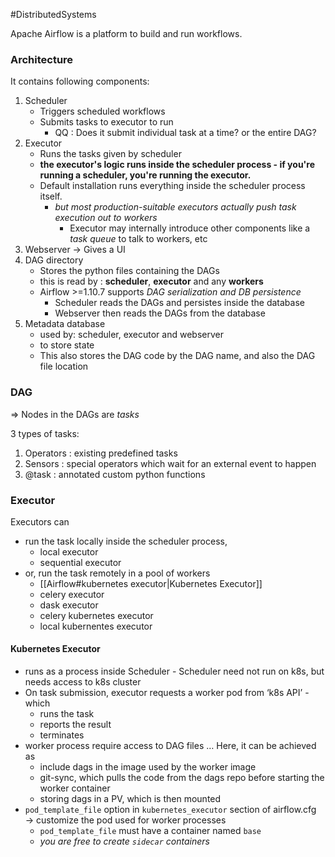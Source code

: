 #DistributedSystems

Apache Airflow is a platform to build and run workflows.

### Architecture
It contains following components:
1. Scheduler
	- Triggers scheduled workflows
	- Submits tasks to executor to run
		- QQ : Does it submit individual task at a time? or the entire DAG?
2. Executor
	- Runs the tasks given by scheduler
	- **the executor's logic runs inside the scheduler process - if you're running a scheduler, you're running the executor.**
	- Default installation runs everything inside the scheduler process itself.
		- *but most production-suitable executors actually push task execution out to workers*
			- Executor may internally introduce other components like a *task queue* to talk to workers, etc
3. Webserver
	-> Gives a UI
4. DAG directory
	- Stores the python files containing the DAGs
	- this is read by : **scheduler**, **executor** and any **workers**
	- Airflow >=1.10.7 supports *DAG serialization and DB persistence*
		- Scheduler reads the DAGs and persistes inside the database
		- Webserver then reads the DAGs from the database
5. Metadata database
	- used by: scheduler, executor and webserver
	- to store state
	- This also stores the DAG code by the DAG name, and also the DAG file location


### DAG
=> Nodes in the DAGs are *tasks*

3 types of tasks:
1. Operators : existing predefined tasks
2. Sensors : special operators which wait for an external event to happen
3. @task : annotated custom python functions

### Executor

Executors can 
- run the task locally inside the scheduler process,
	- local executor
	- sequential executor
- or, run the task remotely in a pool of workers
	- [[Airflow#kubernetes executor|Kubernetes Executor]]
	- celery executor
	- dask executor
	- celery kubernetes executor
	- local kubernentes executor

#### Kubernetes Executor
- runs as a process inside Scheduler - Scheduler need not run on k8s, but needs access to k8s cluster
- On task submission, executor requests a worker pod from ‘k8s API’ - which
	- runs the task
	- reports the result
	- terminates
- worker process require access to DAG files … Here, it can be achieved as
	- include dags in the image used by the worker image
	- git-sync, which pulls the code from the dags repo before starting the worker container
	- storing dags in a PV, which is then mounted
- `pod_template_file` option in `kubernetes_executor` section of airflow.cfg → customize the pod used for worker processes
	- `pod_template_file` must have a container named `base`
	- *you are free to create `sidecar` containers*
